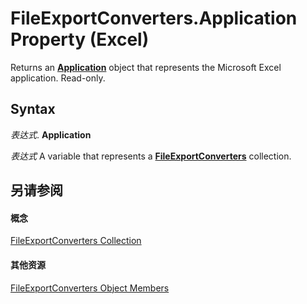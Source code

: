
# FileExportConverters.Application Property (Excel)

Returns an  **[Application](19b73597-5cf9-4f56-8227-b5211f657f6f.md)** object that represents the Microsoft Excel application. Read-only.


## Syntax

 _表达式_. **Application**

 _表达式_ A variable that represents a **[FileExportConverters](f4b0500e-308a-42e7-a9eb-4a511b8ca754.md)** collection.


## 另请参阅


#### 概念


[FileExportConverters Collection](f4b0500e-308a-42e7-a9eb-4a511b8ca754.md)
#### 其他资源


[FileExportConverters Object Members](http://msdn.microsoft.com/library/917273f1-ec63-7cfd-4aaf-15e5b4f0f956%28Office.15%29.aspx)